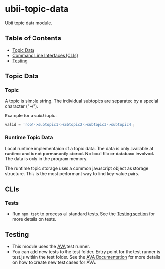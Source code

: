 # ubii-topic-data

Ubii topic data module.

## Table of Contents

- [Topic Data](#topic-data)
- [Command Line Interfaces (CLIs)](#clis)
- [Testing](#testing)

## Topic Data

### Topic

A topic is simple string. The individual subtopics are separated by a special character ("->").

Example for a *valid* topic:
```js
valid = 'root->subtopic1->subtopic2->subtopic3->subtopic4';
```

### Runtime Topic Data

Local runtime implementaion of a topic data.
The data is only available at runtime and is not permanently stored. No local file or database involved. The data is only in the program memory.

The runtime topic storage uses a common javascript object as storage structure. This is the most performant way to find key-value pairs.

## CLIs

### Tests

- Run ``npm test`` to process all standard tests. See the [Testing section](Testing) for more details on tests.

## Testing

- This module uses the [AVA](https://github.com/avajs/ava) test runner.
- You can add new tests to the test folder. Entry point for the test runner is test.js within the test folder. See the [AVA Documentation](https://github.com/avajs/ava#contents) for more details on how to create new test cases for AVA.